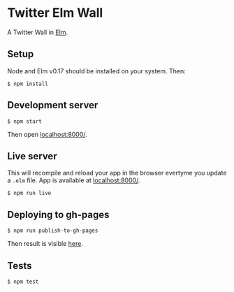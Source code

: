# Twitter Elm Wall

A Twitter Wall in [Elm](elm-lang.org).

## Setup

Node and Elm v0.17 should be installed on your system. Then:

```
$ npm install
```

## Development server

```
$ npm start
```

Then open [localhost:8000/](http://localhost:8000/).

## Live server

This will recompile and reload your app in the browser evertyme you update a `.elm` file. App is available at [localhost:8000/](http://localhost:8000/).

```
$ npm run live
```

## Deploying to gh-pages

```
$ npm run publish-to-gh-pages
```

Then result is visible [here](https://natim.github.io/twitter-elm-wall).

## Tests

```
$ npm test
```

